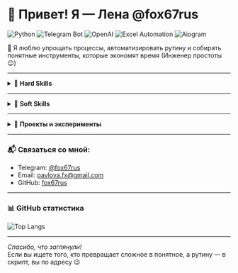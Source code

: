 # 👋 Привет! Я — Лена @fox67rus
![Python](https://img.shields.io/badge/Python-3.13-blue?logo=python&logoColor=white)
![Telegram Bot](https://img.shields.io/badge/Telegram-Bot-blue?logo=telegram)
![OpenAI](https://img.shields.io/badge/OpenAI-API-4B0082?logo=openai&logoColor=white)
![Excel Automation](https://img.shields.io/badge/Excel-Automation-green?logo=microsoft-excel)
![Aiogram](https://img.shields.io/badge/aiogram-3.x-lightgrey)

👀 Я люблю упрощать процессы, автоматизировать рутину и собирать понятные инструменты, которые экономят время (Инженер простоты 😉)

---

<details>
<summary>🧰 <strong>Hard Skills</strong></summary>

- 🐍 Python: автоматизация, парсинг, работа с Excel (openpyxl, pandas), Telegram-боты (aiogram)
- 📊 Excel: формулы, условное форматирование, отчётность, макросы
- 🧠 Работа с AI: OpenAI API, составление промптов, генерация контента
- 🌐 HTML / CSS (базово), Jinja2 для генерации HTML из шаблонов
- ⚙️ Инструменты: Git, GitHub, Notion, Tilda, Docker (базово)
- 🔌 API-интеграции: REST, JSON, webhook-сценарии
- 📁 Работа с файлами: Excel, CSV, JSON, PDF, автоматическая генерация

</details>

---

<details>
<summary>🌿 <strong>Soft Skills</strong></summary>

- 💡 Умение «разобраться в хаосе»: систематизирую, упрощаю, создаю порядок из разрозненного
- 🎯 Самостоятельность: беру задачу и довожу до результата, изучаю инструменты по мере необходимости
- 🤝 Коммуникабельность: могу объяснить сложное простыми словами
- 🛠 Гибкость: люблю проектную работу, легко подстраиваюсь под формат задачи
- 🌱 Постоянное развитие: учусь новому каждый день, пробую идеи в практике

</details>

---

<details>
<summary>🧩 <strong>Проекты и эксперименты</strong></summary>

> 🧪 Здесь скоро появятся ссылки на проекты: Telegram-бот, конвертер Excel → HTML, генератор отчётов и другие.

</details>

---

### 📬 Связаться со мной:
- Telegram: [@fox67rus](https://t.me/fox67rus)
- Email: pavlova.fx@gmail.com
- GitHub: [fox67rus](https://github.com/fox67rus)

---

### 📊 GitHub статистика

![Top Langs](https://github-readme-stats.vercel.app/api/top-langs/?username=fox67rus&layout=compact&theme=dark&hide=Pascal)

---


_Спасибо, что заглянули!_  
Если вы ищете того, кто превращает сложное в понятное, а рутину — в скрипт, вы по адресу 😉

<!---
fox67rus/fox67rus is a ✨ special ✨ repository because its `README.md` (this file) appears on your GitHub profile.
You can click the Preview link to take a look at your changes.
--->
